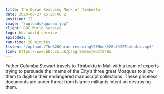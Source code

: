 ```yaml
---
title: The Quran Rescuing Monk of Timbuktu
date: 2020-06-27 15:20:00 Z
position: 12
image: "/uploads/quaran.jpg"
client: BBC World Service
logo: bbc-world-service
episodes: 1
run-time: 28 minutes
listen: "/uploads/The%20Quran-rescuing%20Monk%20of%20Timbuktu.mp3"
link: https://www.bbc.co.uk/programmes/w3ct048w
---
```


Father Columba Stewart travels to Timbuktu in Mali with a team of experts trying to persuade the Imams of the City’s three great Mosques to allow them to digitise their endangered manuscript collections. These priceless documents are under threat from Islamic militants intent on destroying them.
